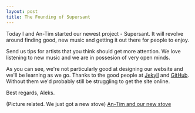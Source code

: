 ```yaml
---
layout: post
title: The Founding of Supersant
---
```

Today I and An-Tim started our newest project - Supersant. It will revolve around finding good, new music and getting it out there for people to enjoy.

Send us tips for artists that you think should get more attention. We love listening to new music and we are in possesion of very open minds.

As you can see, we're not particularly good at designing our website and we'll be learning as we go. Thanks to the good people at [Jekyll] and [GitHub]. Without them we'd probably still be struggling to get the site online.  

[jekyll]: https://jekyllrb.com
[github]: https://github.com

Best regards,
Aleks.

(Picture related. We just got a new stove)
[An-Tim and our new stove](/assets/an-tim_komfyr.jpg)



